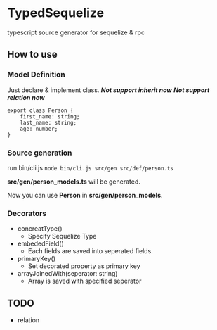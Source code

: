 # TypedSequelize
typescript source generator for sequelize &amp; rpc

## How to use
### Model Definition
Just declare &amp; implement class.
**_Not support inherit now_**
**_Not support relation now_**
```
export class Person {
    first_name: string;
    last_name: string;
    age: number;
}
```
### Source generation
run bin/cli.js
`node bin/cli.js src/gen src/def/person.ts`

**src/gen/person_models.ts** will be generated.

Now you can use **Person** in **src/gen/person_models**.

### Decorators
- concreatType()
    - Specify Sequelize Type
- embededField()
    - Each fields are saved into seperated fields.
- primaryKey()
    - Set decorated property as primary key
- arrayJoinedWith(seperator: string)
    - Array is saved with specified seperator

## TODO
- relation
